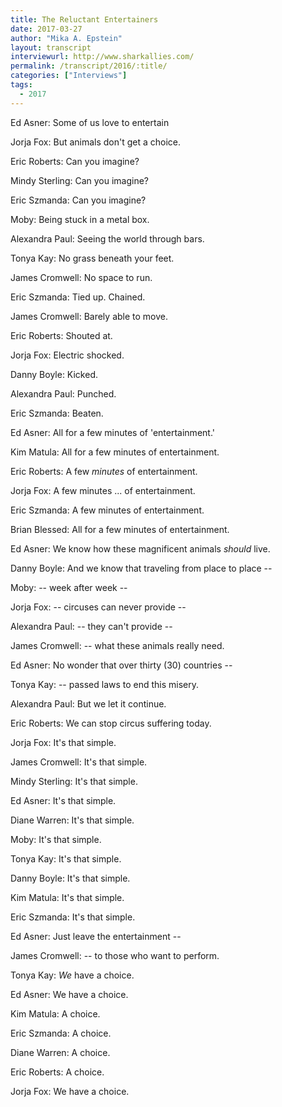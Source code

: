 ```yaml
---
title: The Reluctant Entertainers
date: 2017-03-27
author: "Mika A. Epstein"
layout: transcript
interviewurl: http://www.sharkallies.com/
permalink: /transcript/2016/:title/
categories: ["Interviews"]
tags:
  - 2017
---
```


Ed Asner: Some of us love to entertain

Jorja Fox: But animals don't get a choice.

Eric Roberts: Can you imagine?

Mindy Sterling: Can you imagine?

Eric Szmanda: Can you imagine?

Moby: Being stuck in a metal box.

Alexandra Paul: Seeing the world through bars.

Tonya Kay: No grass beneath your feet.

James Cromwell: No space to run.

Eric Szmanda: Tied up. Chained.

James Cromwell: Barely able to move.

Eric Roberts: Shouted at.

Jorja Fox: Electric shocked.

Danny Boyle: Kicked.

Alexandra Paul: Punched.

Eric Szmanda: Beaten.

Ed Asner: All for a few minutes of 'entertainment.'

Kim Matula: All for a few minutes of entertainment.

Eric Roberts: A few _minutes_ of entertainment.

Jorja Fox: A few minutes ... of entertainment.

Eric Szmanda: A few minutes of entertainment.

Brian Blessed: All for a few minutes of entertainment.

Ed Asner: We know how these magnificent animals _should_ live.

Danny Boyle: And we know that traveling from place to place --

Moby: -- week after week --

Jorja Fox: -- circuses can never provide --

Alexandra Paul: -- they can't provide --

James Cromwell: -- what these animals really need.

Ed Asner: No wonder that over thirty (30) countries --

Tonya Kay: -- passed laws to end this misery.

Alexandra Paul: But we let it continue.

Eric Roberts: We can stop circus suffering today.

Jorja Fox: It's that simple.

James Cromwell: It's that simple.

Mindy Sterling: It's that simple.

Ed Asner: It's that simple.

Diane Warren: It's that simple.

Moby: It's that simple.

Tonya Kay: It's that simple.

Danny Boyle: It's that simple.

Kim Matula: It's that simple.

Eric Szmanda: It's that simple.

Ed Asner: Just leave the entertainment --

James Cromwell: -- to those who want to perform.

Tonya Kay: _We_ have a choice.

Ed Asner: We have a choice.

Kim Matula: A choice.

Eric Szmanda: A choice.

Diane Warren: A choice.

Eric Roberts: A choice.

Jorja Fox: We have a choice.